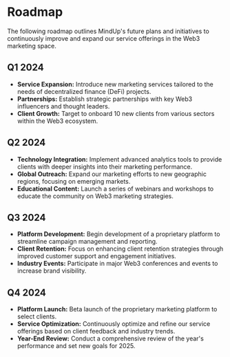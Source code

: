 # Roadmap

The following roadmap outlines MindUp's future plans and initiatives to continuously improve and expand our service offerings in the Web3 marketing space.

## Q1 2024
- **Service Expansion:** Introduce new marketing services tailored to the needs of decentralized finance (DeFi) projects.
- **Partnerships:** Establish strategic partnerships with key Web3 influencers and thought leaders.
- **Client Growth:** Target to onboard 10 new clients from various sectors within the Web3 ecosystem.

## Q2 2024
- **Technology Integration:** Implement advanced analytics tools to provide clients with deeper insights into their marketing performance.
- **Global Outreach:** Expand our marketing efforts to new geographic regions, focusing on emerging markets.
- **Educational Content:** Launch a series of webinars and workshops to educate the community on Web3 marketing strategies.

## Q3 2024
- **Platform Development:** Begin development of a proprietary platform to streamline campaign management and reporting.
- **Client Retention:** Focus on enhancing client retention strategies through improved customer support and engagement initiatives.
- **Industry Events:** Participate in major Web3 conferences and events to increase brand visibility.

## Q4 2024
- **Platform Launch:** Beta launch of the proprietary marketing platform to select clients.
- **Service Optimization:** Continuously optimize and refine our service offerings based on client feedback and industry trends.
- **Year-End Review:** Conduct a comprehensive review of the year's performance and set new goals for 2025.
